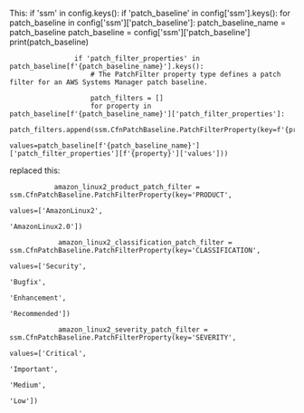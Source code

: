 

This:
       if 'ssm' in config.keys():
            if 'patch_baseline' in config['ssm'].keys():
                for patch_baseline in config['ssm']['patch_baseline']:
                    patch_baseline_name = patch_baseline
                    patch_baseline = config['ssm']['patch_baseline']
                    print(patch_baseline)

                    if 'patch_filter_properties' in patch_baseline[f'{patch_baseline_name}'].keys():
                        # The PatchFilter property type defines a patch filter for an AWS Systems Manager patch baseline.

                        patch_filters = []
                        for property in patch_baseline[f'{patch_baseline_name}']['patch_filter_properties']:
                            patch_filters.append(ssm.CfnPatchBaseline.PatchFilterProperty(key=f'{property}',
                                                                                          values=patch_baseline[f'{patch_baseline_name}']['patch_filter_properties'][f'{property}']['values']))


replaced this:

               amazon_linux2_product_patch_filter = ssm.CfnPatchBaseline.PatchFilterProperty(key='PRODUCT',
                                                                                              values=['AmazonLinux2',
                                                                                                      'AmazonLinux2.0'])

                amazon_linux2_classification_patch_filter = ssm.CfnPatchBaseline.PatchFilterProperty(key='CLASSIFICATION',
                                                                                                     values=['Security',
                                                                                                             'Bugfix',
                                                                                                             'Enhancement',
                                                                                                             'Recommended'])

                amazon_linux2_severity_patch_filter = ssm.CfnPatchBaseline.PatchFilterProperty(key='SEVERITY',
                                                                                               values=['Critical',
                                                                                                       'Important',
                                                                                                       'Medium',
                                                                                                       'Low'])
